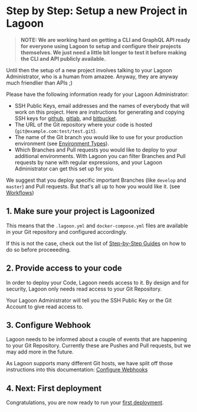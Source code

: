 # Step by Step: Setup a new Project in Lagoon

> **NOTE: We are working hard on getting a CLI and GraphQL API ready for everyone using Lagoon to setup and configure their projects themselves. We just need a little bit longer to test it before making the CLI and API publicly available.**

Until then the setup of a new project involves talking to your Lagoon Administrator, who is a human from amazee. Anyway, they are anyway much friendlier than APIs ;\)

Please have the following information ready for your Lagoon Administrator:

* SSH Public Keys, email addresses and the names of everybody that will work on this project. Here are instructions for generating and copying SSH keys for [github](https://help.github.com/en/github/authenticating-to-github/connecting-to-github-with-ssh), [gitlab](https://docs.gitlab.com/ee/ssh/), and [bitbucket](https://confluence.atlassian.com/bitbucket/set-up-an-ssh-key-728138079.html).
* The URL of the Git repository where your code is hosted \(`git@example.com:test/test.git`\).
* The name of the Git branch you would like to use for your production environment \(see [Environment Types](environment_types.md)\).
* Which Branches and Pull requests you would like to deploy to your additional environments. With Lagoon you can filter Branches and Pull requests by nane with regular expressions, and your Lagoon Administrator can get this set up for you.

We suggest that you deploy specific important Branches \(like `develop` and `master`\) and Pull requests. But that's all up to how you would like it. \(see [Workflows](workflows.md)\)

## 1. Make sure your project is Lagoonized

This means that the `.lagoon.yml` and `docker-compose.yml` files are available in your Git repository and configured accordingly.

If this is not the case, check out the list of [Step-by-Step Guides]() on how to do so before proceeeding.

## 2. Provide access to your code

In order to deploy your Code, Lagoon needs access to it. By design and for security, Lagoon only needs read access to your Git Repository.

Your Lagoon Administrator will tell you the SSH Public Key or the Git Account to give read access to.

## 3. Configure Webhook

Lagoon needs to be informed about a couple of events that are happening to your Git Repository. Currently these are Pushes and Pull requests, but we may add more in the future.

As Lagoon supports many different Git hosts, we have split off those instructions into this documentation: [Configure Webhooks](configure_webhooks.md)

## 4. Next: First deployment

Congratulations, you are now ready to run your [first deployment](first_deployment.md).

